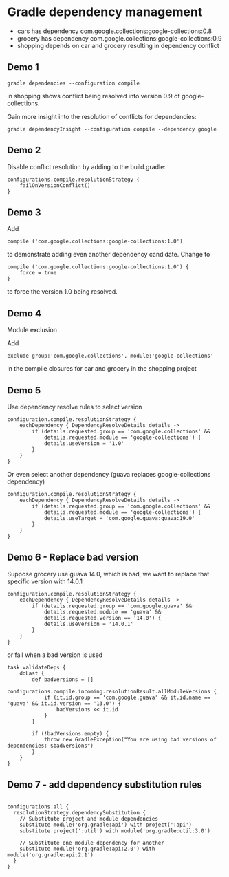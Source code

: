 Gradle dependency management
=

- cars has dependency com.google.collections:google-collections:0.8
- grocery has dependency com.google.collections:google-collections:0.9
- shopping depends on car and grocery resulting in dependency conflict

Demo 1
-

```
gradle dependencies --configuration compile
```

in shopping shows conflict being resolved into version 0.9 of google-collections.

Gain more insight into the resolution of conflicts for dependencies:

```
gradle dependencyInsight --configuration compile --dependency google
```



Demo 2
-

Disable conflict resolution by adding to the build.gradle:

```
configurations.compile.resolutionStrategy {
    failOnVersionConflict()
}
```
 
Demo 3
-

Add 

```
compile ('com.google.collections:google-collections:1.0')
```

to demonstrate adding even another dependency candidate.
Change to 

```
compile ('com.google.collections:google-collections:1.0') {
    force = true
}
```

to force the version 1.0 being resolved.

Demo 4
-

Module exclusion

Add 

```
exclude group:'com.google.collections', module:'google-collections'
```

in the compile closures for car and grocery in the shopping project

Demo 5
-

Use dependency resolve rules to select version

```
configuration.compile.resolutionStrategy {
    eachDependency { DependencyResolveDetails details ->
        if (details.requested.group == 'com.google.collections' &&
            details.requested.module == 'google-collections') {
            details.useVersion = '1.0'
        }
    }
}
```

Or even select another dependency (guava replaces google-collections dependency)

```
configuration.compile.resolutionStrategy {
    eachDependency { DependencyResolveDetails details ->
        if (details.requested.group == 'com.google.collections' &&
            details.requested.module == 'google-collections') {
            details.useTarget = 'com.google.guava:guava:19.0'
        }
    }
}
```


Demo 6 - Replace bad version
-

Suppose grocery use guava 14.0, which is bad, we want to replace that specific version with 14.0.1 

```
configuration.compile.resolutionStrategy {
    eachDependency { DependencyResolveDetails details ->
        if (details.requested.group == 'com.google.guava' &&
            details.requested.module == 'guava' &&
            details.requested.version == '14.0') {
            details.useVersion = '14.0.1'
        }
    }
}
```

or fail when a bad version is used


```
task validateDeps {
    doLast {
        def badVersions = []
        configurations.compile.incoming.resolutionResult.allModuleVersions {
            if (it.id.group == 'com.google.guava' && it.id.name == 'guava' && it.id.version == '13.0') {
                badVersions << it.id
            }
        }
        
        if (!badVersions.empty) {
            throw new GradleException("You are using bad versions of dependencies: $badVersions")
        }
    }
}

```


Demo 7 - add dependency substitution rules 
-

```

configurations.all {
  resolutionStrategy.dependencySubstitution {
    // Substitute project and module dependencies
    substitute module('org.gradle:api') with project(':api')
    substitute project(':util') with module('org.gradle:util:3.0')

    // Substitute one module dependency for another
    substitute module('org.gradle:api:2.0') with module('org.gradle:api:2.1')
  }
}
```